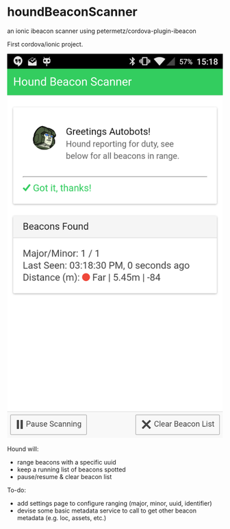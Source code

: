 # houndBeaconScanner
an ionic ibeacon scanner using petermetz/cordova-plugin-ibeacon

First cordova/ionic project.

<img src="https://github.com/garrettsutula/houndBeaconScanner/blob/master/houndScreenshot.png" style="height:15%"/>

Hound will:
- range beacons with a specific uuid
- keep a running list of beacons spotted
- pause/resume & clear beacon list

To-do:
- add settings page to configure ranging (major, minor, uuid, identifier)
- devise some basic metadata service to call to get other beacon metadata (e.g. loc, assets, etc.)
